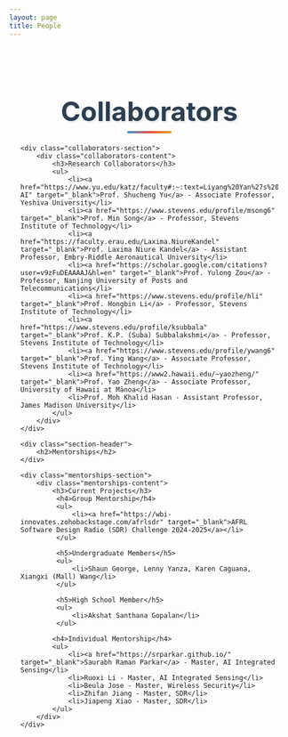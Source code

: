 ```yaml
---
layout: page
title: People
---
```


<style>
.people-container {
    max-width: 1200px;
    margin: 0 auto;
    padding: 20px;
}

.section-header {
    text-align: center;
    margin: 40px 0 30px 0;
    position: relative;
}

.section-header h2 {
    font-size: 3rem;
    font-weight: 700;
    color: #2c3e50;
    margin-bottom: 10px;
    text-shadow: 2px 2px 4px rgba(0,0,0,0.1);
}

.section-header::after {
    content: '';
    position: absolute;
    bottom: -10px;
    left: 50%;
    transform: translateX(-50%);
    width: 80px;
    height: 4px;
    background: linear-gradient(90deg, #3498db, #e74c3c, #f39c12);
    border-radius: 2px;
}

.collaborators-section {
    background: linear-gradient(135deg, #ffffff 0%, #f8f9fa 100%);
    border-radius: 20px;
    padding: 40px;
    margin-bottom: 40px;
    box-shadow: 0 15px 35px rgba(0,0,0,0.1);
    border: 1px solid #e9ecef;
}

.mentorships-section {
    background: linear-gradient(135deg, #f8f9fa 0%, #e9ecef 100%);
    border-radius: 20px;
    padding: 40px;
    margin-bottom: 30px;
    box-shadow: 0 15px 35px rgba(0,0,0,0.1);
    border: 1px solid #dee2e6;
}

.collaborators-content {
    font-size: 1.4rem;
    line-height: 1.8;
    color: #2c3e50;
}

.collaborators-content h3 {
    font-size: 1.8rem;
    font-weight: 600;
    color: #34495e;
    margin-bottom: 20px;
    border-bottom: 2px solid #3498db;
    padding-bottom: 10px;
}

.collaborators-content ul {
    list-style: none;
    padding: 0;
}

.collaborators-content li {
    margin-bottom: 15px;
    padding: 15px;
    background: white;
    border-radius: 10px;
    box-shadow: 0 5px 15px rgba(0,0,0,0.08);
    border-left: 4px solid #3498db;
    transition: all 0.3s ease;
}

.collaborators-content li:hover {
    transform: translateX(5px);
    box-shadow: 0 8px 25px rgba(0,0,0,0.12);
}

.collaborators-content a {
    color: #2c3e50;
    text-decoration: none;
    font-weight: 600;
}

.collaborators-content a:hover {
    color: #3498db;
}

.mentorships-content {
    font-size: 1.4rem;
    line-height: 1.8;
    color: #2c3e50;
}

.mentorships-content h3 {
    font-size: 1.8rem;
    font-weight: 600;
    color: #34495e;
    margin-bottom: 20px;
    border-bottom: 2px solid #e74c3c;
    padding-bottom: 10px;
}

.mentorships-content h4 {
    font-size: 1.6rem;
    font-weight: 600;
    color: #2c3e50;
    margin: 25px 0 15px 0;
}

.mentorships-content h5 {
    font-size: 1.4rem;
    font-weight: 600;
    color: #34495e;
    margin: 20px 0 10px 0;
    border-bottom: 1px solid #bdc3c7;
    padding-bottom: 5px;
}

.mentorships-content ul {
    list-style: none;
    padding: 0;
}

.mentorships-content li {
    margin-bottom: 15px;
    padding: 15px;
    background: white;
    border-radius: 10px;
    box-shadow: 0 5px 15px rgba(0,0,0,0.08);
    border-left: 4px solid #e74c3c;
    transition: all 0.3s ease;
}

.mentorships-content li:hover {
    transform: translateX(5px);
    box-shadow: 0 8px 25px rgba(0,0,0,0.12);
}

.mentorships-content a {
    color: #2c3e50;
    text-decoration: none;
    font-weight: 600;
}

.mentorships-content a:hover {
    color: #e74c3c;
}

@media (max-width: 768px) {
    .section-header h2 {
        font-size: 2.5rem;
    }
    
    .collaborators-content,
    .mentorships-content {
        font-size: 1.2rem;
    }
    
    .collaborators-content h3,
    .mentorships-content h3 {
        font-size: 1.6rem;
    }
    
    .mentorships-content h4 {
        font-size: 1.4rem;
    }
}
</style>

<div class="people-container">
    <div class="section-header">
        <h2>Collaborators</h2>
    </div>
    
    <div class="collaborators-section">
        <div class="collaborators-content">
            <h3>Research Collaborators</h3>
            <ul>
                <li><a href="https://www.yu.edu/katz/faculty#:~:text=Liyang%20Yan%27s%20Bio-,Shucheng%20Yu,-AI" target="_blank">Prof. Shucheng Yu</a> - Associate Professor, Yeshiva University</li>
                <li><a href="https://www.stevens.edu/profile/msong6" target="_blank">Prof. Min Song</a> - Professor, Stevens Institute of Technology</li>
                <li><a href="https://faculty.erau.edu/Laxima.NiureKandel" target="_blank">Prof. Laxima Niure Kandel</a> - Assistant Professor, Embry-Riddle Aeronautical University</li>
                <li><a href="https://scholar.google.com/citations?user=v9zFuDEAAAAJ&hl=en" target="_blank">Prof. Yulong Zou</a> - Professor, Nanjing University of Posts and Telecommunications</li>
                <li><a href="https://www.stevens.edu/profile/hli" target="_blank">Prof. Hongbin Li</a> - Professor, Stevens Institute of Technology</li>
                <li><a href="https://www.stevens.edu/profile/ksubbala" target="_blank">Prof. K.P. (Suba) Subbalakshmi</a> - Professor, Stevens Institute of Technology</li>
                <li><a href="https://www.stevens.edu/profile/ywang6" target="_blank">Prof. Ying Wang</a> - Associate Professor, Stevens Institute of Technology</li>
                <li><a href="https://www2.hawaii.edu/~yaozheng/" target="_blank">Prof. Yao Zheng</a> - Associate Professor, University of Hawaii at Mānoa</li>
                <li>Prof. Moh Khalid Hasan - Assistant Professor, James Madison University</li>
            </ul>
        </div>
    </div>
    
    <div class="section-header">
        <h2>Mentorships</h2>
    </div>
    
    <div class="mentorships-section">
        <div class="mentorships-content">
            <h3>Current Projects</h3>
             <h4>Group Mentorship</h4>
             <ul>
                 <li><a href="https://wbi-innovates.zohobackstage.com/afrlsdr" target="_blank">AFRL Software Design Radio (SDR) Challenge 2024-2025</a></li>
             </ul>
             
             <h5>Undergraduate Members</h5>
             <ul>
                 <li>Shaun George, Lenny Yanza, Karen Caguana, Xiangxi (Mall) Wang</li>
             </ul>
             
             <h5>High School Member</h5>
             <ul>
                 <li>Akshat Santhana Gopalan</li>
             </ul>
            
            <h4>Individual Mentorship</h4>
            <ul>
                <li><a href="https://srparkar.github.io/" target="_blank">Saurabh Raman Parkar</a> - Master, AI Integrated Sensing</li>
                <li>Ruoxi Li - Master, AI Integrated Sensing</li>
                <li>Beula Jose - Master, Wireless Security</li>
                <li>Zhifan Jiang - Master, SDR</li>
                <li>Jiapeng Xiao - Master, SDR</li>
            </ul>
        </div>
    </div>
</div>